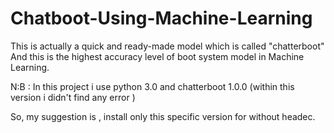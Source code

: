 # Chatboot-Using-Machine-Learning
This is actually a  quick and ready-made model which is called "chatterboot" 
And this is the highest accuracy level of boot system  model in Machine Learning. 

N:B : In this project i use python 3.0  and chatterboot 1.0.0  (within this version i didn't find any error )

So, my suggestion is , install only this specific version for without headec.
